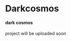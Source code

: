 # Darkcosmos

  <html>
<body>
 <H4> dark cosmos </H4>

<P> project will be uploaded soon <p>






</html>
